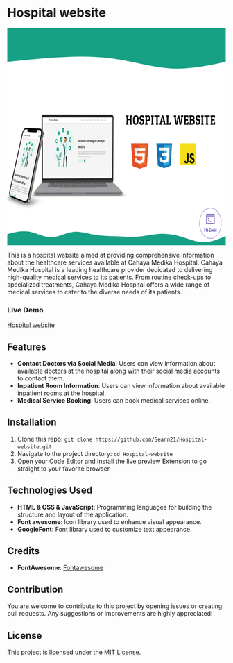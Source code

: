 # Hospital website

<img src="image/Hospital Website.png" alt="cahaya medika" width="600" height="500" align="center" />

This is a hospital website aimed at providing comprehensive information about the healthcare services available at Cahaya Medika Hospital. Cahaya Medika Hospital is a leading healthcare provider dedicated to delivering high-quality medical services to its patients. From routine check-ups to specialized treatments, Cahaya Medika Hospital offers a wide range of medical services to cater to the diverse needs of its patients.

### Live Demo
[Hospital website](https://cahaya-medika.vercel.app/)

## Features
- **Contact Doctors via Social Media**: Users can view information about available doctors at the hospital along with their social media accounts to contact them.
- **Inpatient Room Information**: Users can view information about available inpatient rooms at the hospital.
- **Medical Service Booking**: Users can book medical services online.

## Installation
1. Clone this repo: `git clone https://github.com/Seann21/Hospital-website.git`
2. Navigate to the project directory: `cd Hospital-website`
3. Open your Code Editor and Install the live preview Extension to go straight to your favorite browser

## Technologies Used
- **HTML & CSS & JavaScript**: Programming languages for building the structure and layout of the application.
- **Font awesome**: Icon library used to enhance visual appearance.
- **GoogleFont**: Font library used to customize text appearance.

## Credits
- **FontAwesome**: [Fontawesome](https://fontawesome.com/)

## Contribution
You are welcome to contribute to this project by opening issues or creating pull requests. Any suggestions or improvements are highly appreciated!

## License
This project is licensed under the [MIT License](LICENSE).
